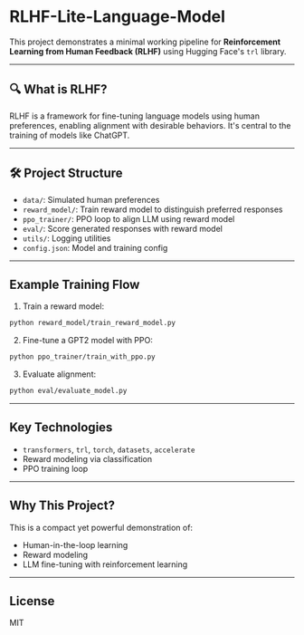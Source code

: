 # RLHF-Lite-Language-Model

This project demonstrates a minimal working pipeline for **Reinforcement Learning from Human Feedback (RLHF)** using Hugging Face's `trl` library.

---

## 🔍 What is RLHF?

RLHF is a framework for fine-tuning language models using human preferences, enabling alignment with desirable behaviors. It's central to the training of models like ChatGPT.

---

## 🛠️ Project Structure

- `data/`: Simulated human preferences
- `reward_model/`: Train reward model to distinguish preferred responses
- `ppo_trainer/`: PPO loop to align LLM using reward model
- `eval/`: Score generated responses with reward model
- `utils/`: Logging utilities
- `config.json`: Model and training config

---

## Example Training Flow

1. Train a reward model:
```bash
python reward_model/train_reward_model.py
```

2. Fine-tune a GPT2 model with PPO:
```bash
python ppo_trainer/train_with_ppo.py
```

3. Evaluate alignment:
```bash
python eval/evaluate_model.py
```

---

## Key Technologies

- `transformers`, `trl`, `torch`, `datasets`, `accelerate`
- Reward modeling via classification
- PPO training loop

---

## Why This Project?

This is a compact yet powerful demonstration of:
- Human-in-the-loop learning
- Reward modeling
- LLM fine-tuning with reinforcement learning


---

## License

MIT
